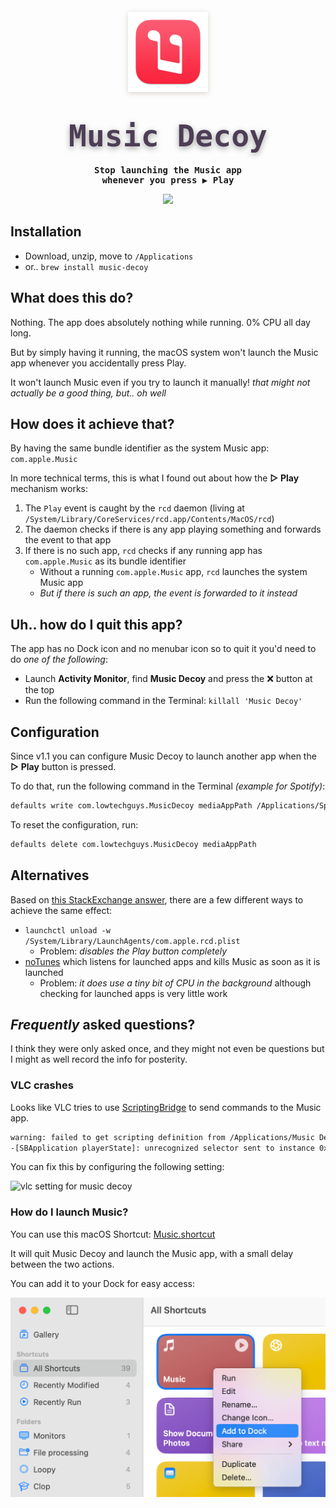 <p align="center">
    <a href="https://files.lowtechguys.com/MusicDecoy.zip"><img width="128" height="128" src="Music/Assets.xcassets/AppIcon.appiconset/icon_256x256.png" style="filter: drop-shadow(0px 2px 4px rgba(80, 50, 6, 0.2));"></a>
    <h1 align="center"><code style="text-shadow: 0px 3px 10px rgba(8, 0, 6, 0.35); font-size: 3rem; font-family: ui-monospace, Menlo, monospace; font-weight: 800; background: transparent; color: #4d3e56; padding: 0.2rem 0.2rem; border-radius: 6px">Music Decoy</code></h1>
    <h4 align="center" style="padding: 0; margin: 0; font-family: ui-monospace, monospace;">Stop launching the Music app<br>whenever you press <b>▶ Play</b></h4>
</p>

<p align="center">
    <a href="https://files.lowtechguys.com/MusicDecoy.zip">
        <img width=300 src="https://files.alinpanaitiu.com/download-button-dark.svg">
    </a>
</p>

## Installation

- Download, unzip, move to `/Applications`
- or.. `brew install music-decoy`


## What does this do?

Nothing. The app does absolutely nothing while running. 0% CPU all day long.

But by simply having it running, the macOS system won't launch the Music app whenever you accidentally press Play.

It won't launch Music even if you try to launch it manually! *that might not actually be a good thing, but.. oh well*

## How does it achieve that?

By having the same bundle identifier as the system Music app: `com.apple.Music`

In more technical terms, this is what I found out about how the **▷ Play** mechanism works:

1. The `Play` event is caught by the `rcd` daemon (living at `/System/Library/CoreServices/rcd.app/Contents/MacOS/rcd`)
2. The daemon checks if there is any app playing something and forwards the event to that app
3. If there is no such app, `rcd` checks if any running app has `com.apple.Music` as its bundle identifier
    - Without a running `com.apple.Music` app, `rcd` launches the system Music app
    - *But if there is such an app, the event is forwarded to it instead*

## Uh.. how do I quit this app?

The app has no Dock icon and no menubar icon so to quit it you'd need to do *one of the following*:

- Launch **Activity Monitor**, find **Music Decoy** and press the ❌ button at the top
- Run the following command in the Terminal: `killall 'Music Decoy'`

## Configuration

Since v1.1 you can configure Music Decoy to launch another app when the **▷ Play** button is pressed.

To do that, run the following command in the Terminal *(example for Spotify)*:

```sh
defaults write com.lowtechguys.MusicDecoy mediaAppPath /Applications/Spotify.app
```

To reset the configuration, run:

```sh
defaults delete com.lowtechguys.MusicDecoy mediaAppPath
```

## Alternatives

Based on [this StackExchange answer](https://apple.stackexchange.com/questions/372948/how-can-i-prevent-music-app-from-starting-automatically-randomly), there are a few different ways to achieve the same effect:

- `launchctl unload -w /System/Library/LaunchAgents/com.apple.rcd.plist`
    - Problem: *disables the Play button completely*
- [noTunes](https://github.com/tombonez/noTunes) which listens for launched apps and kills Music as soon as it is launched
    - Problem: *it does use a tiny bit of CPU in the background* although checking for launched apps is very little work

## *Frequently* asked questions?

I think they were only asked once, and they might not even be questions but I might as well record the info for posterity.

### VLC crashes

Looks like VLC tries to use [ScriptingBridge](https://developer.apple.com/documentation/scriptingbridge) to send commands to the Music app.

```sh
warning: failed to get scripting definition from /Applications/Music Decoy.app; it may not be scriptable.
-[SBApplication playerState]: unrecognized selector sent to instance 0x600003399050
```

You can fix this by configuring the following setting:

![vlc setting for music decoy](https://files.lowtechguys.com/vlc-music-decoy-setting.png)

### How do I launch Music?

You can use this macOS Shortcut: [Music.shortcut](https://github.com/FuzzyIdeas/MusicDecoy/raw/main/Assets/Music.shortcut)

It will quit Music Decoy and launch the Music app, with a small delay between the two actions.

You can add it to your Dock for easy access:

![add to dock option](Assets/add-to-dock.png)
